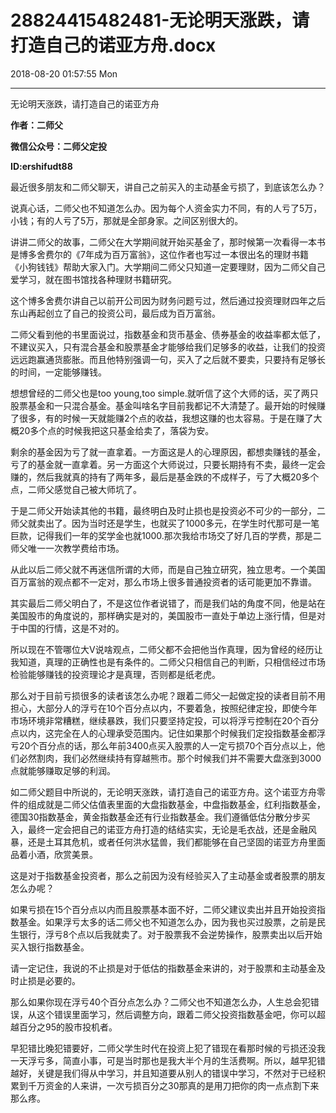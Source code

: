 # 28824415482481-无论明天涨跌，请打造自己的诺亚方舟.docx

2018-08-20 01:57:55 Mon

----

无论明天涨跌，请打造自己的诺亚方舟

__作者：二师父__

__微信公众号：二师父定投__

__ID:ershifudt88__

最近很多朋友和二师父聊天，讲自己之前买入的主动基金亏损了，到底该怎么办？

说真心话，二师父也不知道怎么办。因为每个人资金实力不同，有的人亏了5万，小钱；有的人亏了5万，那就是全部身家。之间区别很大的。

讲讲二师父的故事，二师父在大学期间就开始买基金了，那时候第一次看得一本书是博多舍费尔的《7年成为百万富翁》，这位作者也写过一本很出名的理财书籍《小狗钱钱》帮助大家入门。大学期间二师父只知道一定要理财，因为二师父自己爱学习，就在图书馆找各种理财书籍研究。

这个博多舍费尔讲自己以前开公司因为财务问题亏过，然后通过投资理财四年之后东山再起创立了自己的投资公司，最后成为百万富翁。

二师父看到他的书里面说过，指数基金和货币基金、债券基金的收益率都太低了，不建议买入，只有混合基金和股票基金才能够给我们足够多的收益，让我们的投资远远跑赢通货膨胀。而且他特别强调一句，买入了之后就不要卖，只要持有足够长的时间，一定能够赚钱。

想想曾经的二师父也是too young,too simple\.就听信了这个大师的话，买了两只股票基金和一只混合基金。基金叫啥名字目前我都记不大清楚了。最开始的时候赚了很多，有的时候一天就能赚2个点的收益，我想这赚的也太容易。于是在赚了大概20多个点的时候我把这只基金给卖了，落袋为安。

剩余的基金因为亏了就一直拿着。一方面这是人的心理原因，都想卖赚钱的基金，亏了的基金就一直拿着。另一方面这个大师说过，只要长期持有不卖，最终一定会赚的，然后我就真的持有了两年多，最后是基金跌的不成样子，亏了大概20多个点，二师父感觉自己被大师坑了。

于是二师父开始读其他的书籍，最终明白及时止损也是投资必不可少的一部分，二师父就卖出了。因为当时还是学生，也就买了1000多元，在学生时代那可是一笔巨款，记得我们一年的奖学金也就1000\.那次我给市场交了好几百的学费，那是二师父唯一一次教学费给市场。

从此以后二师父就不再迷信所谓的大师，而是自己独立研究，独立思考。一个美国百万富翁的观点都不一定对，那么市场上很多普通投资者的话可能更加不靠谱。

其实最后二师父明白了，不是这位作者说错了，而是我们站的角度不同，他是站在美国股市的角度说的，那样确实是对的，美国股市一直处于单边上涨行情，但是对于中国的行情，这是不对的。

所以现在不管哪位大V说啥观点，二师父都不会把他当作真理，因为曾经的经历让我知道，真理的正确性也是有条件的。二师父只相信自己的判断，只相信经过市场检验能够赚钱的投资理论才是真理，否则都是纸老虎。

那么对于目前亏损很多的读者该怎么办呢？跟着二师父一起做定投的读者目前不用担心，大部分人的浮亏在10个百分点以内，不要着急，按照纪律定投，即使今年市场环境非常糟糕，继续暴跌，我们只要坚持定投，可以将浮亏控制在20个百分点以内，这完全在人的心理承受范围内。记住如果那个时候我们定投指数基金都浮亏20个百分点的话，那么年前3400点买入股票的人一定亏损70个百分点以上，他们必然割肉，我们必然继续持有穿越熊市。那个时候我们并不需要大盘涨到3000点就能够赚取足够的利润。

如二师父题目中所说的，无论明天涨跌，请打造自己的诺亚方舟。这个诺亚方舟零件的组成就是二师父估值表里面的大盘指数基金，中盘指数基金，红利指数基金，德国30指数基金，黄金指数基金还有行业指数基金。我们遵循低估分散分步买入，最终一定会把自己的诺亚方舟打造的结结实实，无论是毛衣战，还是金融风暴，还是土耳其危机，或者任何洪水猛兽，我们都能够在自己坚固的诺亚方舟里面品着小酒，欣赏美景。

这是对于指数基金投资者，那么之前因为没有经验买入了主动基金或者股票的朋友怎么办呢？

如果亏损在15个百分点以内而且股票基本面不好，二师父建议卖出并且开始投资指数基金。如果浮亏太多的话二师父也不知道怎么办，因为我也买过股票，之前是民生银行，浮亏8个点以后我就卖了。对于股票我不会逆势操作，股票卖出以后开始买入银行指数基金。

请一定记住，我说的不止损是对于低估的指数基金来讲的，对于股票和主动基金及时止损是必要的。

那么如果你现在浮亏40个百分点怎么办？二师父也不知道怎么办，人生总会犯错误，从这个错误里面学习，然后调整方向，跟着二师父投资指数基金吧，你可以超越百分之95的股市投机者。

早犯错比晚犯错要好，二师父学生时代在投资上犯了错现在看那时候的亏损还没我一天浮亏多，简直小事，可是当时那也是我大半个月的生活费啊。所以，越早犯错越好，关键是我们得从中学习，并且知道要从别人的错误中学习，不然对于已经积累到千万资金的人来讲，一次亏损百分之30那真的是用刀把你的肉一点点割下来那么疼。

